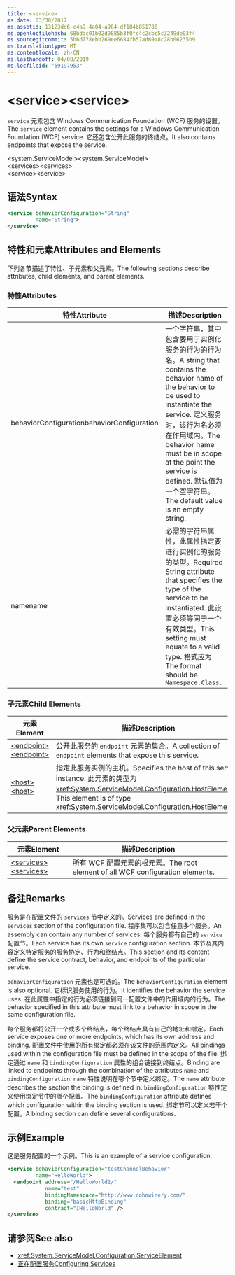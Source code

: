 ```yaml
---
title: <service>
ms.date: 03/30/2017
ms.assetid: 13123dd6-c4a9-4a04-a984-df184b851788
ms.openlocfilehash: 68bddc01b02d9885b3f0fc4c2cbc5c3249de03f4
ms.sourcegitcommit: 5b6d778ebb269ee6684fb57ad69a8c28b06235b9
ms.translationtype: MT
ms.contentlocale: zh-CN
ms.lasthandoff: 04/08/2019
ms.locfileid: "59197953"
---
```

# <a name="service"></a><span data-ttu-id="2c907-101">\<service></span><span class="sxs-lookup"><span data-stu-id="2c907-101">\<service></span></span>
<span data-ttu-id="2c907-102">`service` 元素包含 Windows Communication Foundation (WCF) 服务的设置。</span><span class="sxs-lookup"><span data-stu-id="2c907-102">The `service` element contains the settings for a Windows Communication Foundation (WCF) service.</span></span> <span data-ttu-id="2c907-103">它还包含公开此服务的终结点。</span><span class="sxs-lookup"><span data-stu-id="2c907-103">It also contains endpoints that expose the service.</span></span>  
  
 <span data-ttu-id="2c907-104">\<system.ServiceModel></span><span class="sxs-lookup"><span data-stu-id="2c907-104">\<system.ServiceModel></span></span>  
<span data-ttu-id="2c907-105">\<services></span><span class="sxs-lookup"><span data-stu-id="2c907-105">\<services></span></span>  
<span data-ttu-id="2c907-106">\<service></span><span class="sxs-lookup"><span data-stu-id="2c907-106">\<service></span></span>  
  
## <a name="syntax"></a><span data-ttu-id="2c907-107">语法</span><span class="sxs-lookup"><span data-stu-id="2c907-107">Syntax</span></span>  
  
```xml  
<service behaviorConfiguration="String"
         name="String">
</service>
```  
  
## <a name="attributes-and-elements"></a><span data-ttu-id="2c907-108">特性和元素</span><span class="sxs-lookup"><span data-stu-id="2c907-108">Attributes and Elements</span></span>  
 <span data-ttu-id="2c907-109">下列各节描述了特性、子元素和父元素。</span><span class="sxs-lookup"><span data-stu-id="2c907-109">The following sections describe attributes, child elements, and parent elements.</span></span>  
  
### <a name="attributes"></a><span data-ttu-id="2c907-110">特性</span><span class="sxs-lookup"><span data-stu-id="2c907-110">Attributes</span></span>  
  
|<span data-ttu-id="2c907-111">特性</span><span class="sxs-lookup"><span data-stu-id="2c907-111">Attribute</span></span>|<span data-ttu-id="2c907-112">描述</span><span class="sxs-lookup"><span data-stu-id="2c907-112">Description</span></span>|  
|---------------|-----------------|  
|<span data-ttu-id="2c907-113">behaviorConfiguration</span><span class="sxs-lookup"><span data-stu-id="2c907-113">behaviorConfiguration</span></span>|<span data-ttu-id="2c907-114">一个字符串，其中包含要用于实例化服务的行为的行为名。</span><span class="sxs-lookup"><span data-stu-id="2c907-114">A string that contains the behavior name of the behavior to be used to instantiate the service.</span></span> <span data-ttu-id="2c907-115">定义服务时，该行为名必须在作用域内。</span><span class="sxs-lookup"><span data-stu-id="2c907-115">The behavior name must be in scope at the point the service is defined.</span></span> <span data-ttu-id="2c907-116">默认值为一个空字符串。</span><span class="sxs-lookup"><span data-stu-id="2c907-116">The default value is an empty string.</span></span>|  
|<span data-ttu-id="2c907-117">name</span><span class="sxs-lookup"><span data-stu-id="2c907-117">name</span></span>|<span data-ttu-id="2c907-118">必需的字符串属性，此属性指定要进行实例化的服务的类型。</span><span class="sxs-lookup"><span data-stu-id="2c907-118">Required String attribute that specifies the type of the service to be instantiated.</span></span> <span data-ttu-id="2c907-119">此设置必须等同于一个有效类型。</span><span class="sxs-lookup"><span data-stu-id="2c907-119">This setting must equate to a valid type.</span></span> <span data-ttu-id="2c907-120">格式应为</span><span class="sxs-lookup"><span data-stu-id="2c907-120">The format should be</span></span> `Namespace.Class.`|  
  
### <a name="child-elements"></a><span data-ttu-id="2c907-121">子元素</span><span class="sxs-lookup"><span data-stu-id="2c907-121">Child Elements</span></span>  
  
|<span data-ttu-id="2c907-122">元素</span><span class="sxs-lookup"><span data-stu-id="2c907-122">Element</span></span>|<span data-ttu-id="2c907-123">描述</span><span class="sxs-lookup"><span data-stu-id="2c907-123">Description</span></span>|  
|-------------|-----------------|  
|[<span data-ttu-id="2c907-124">\<endpoint></span><span class="sxs-lookup"><span data-stu-id="2c907-124">\<endpoint></span></span>](../../../../../docs/framework/configure-apps/file-schema/wcf/endpoint-element.md)|<span data-ttu-id="2c907-125">公开此服务的 `endpoint` 元素的集合。</span><span class="sxs-lookup"><span data-stu-id="2c907-125">A collection of `endpoint` elements that expose this service.</span></span>|  
|[<span data-ttu-id="2c907-126">\<host></span><span class="sxs-lookup"><span data-stu-id="2c907-126">\<host></span></span>](../../../../../docs/framework/configure-apps/file-schema/wcf/host.md)|<span data-ttu-id="2c907-127">指定此服务实例的主机。</span><span class="sxs-lookup"><span data-stu-id="2c907-127">Specifies the host of this service instance.</span></span> <span data-ttu-id="2c907-128">此元素的类型为 <xref:System.ServiceModel.Configuration.HostElement>。</span><span class="sxs-lookup"><span data-stu-id="2c907-128">This element is of type <xref:System.ServiceModel.Configuration.HostElement>.</span></span>|  
  
### <a name="parent-elements"></a><span data-ttu-id="2c907-129">父元素</span><span class="sxs-lookup"><span data-stu-id="2c907-129">Parent Elements</span></span>  
  
|<span data-ttu-id="2c907-130">元素</span><span class="sxs-lookup"><span data-stu-id="2c907-130">Element</span></span>|<span data-ttu-id="2c907-131">描述</span><span class="sxs-lookup"><span data-stu-id="2c907-131">Description</span></span>|  
|-------------|-----------------|  
|[<span data-ttu-id="2c907-132">\<services></span><span class="sxs-lookup"><span data-stu-id="2c907-132">\<services></span></span>](../../../../../docs/framework/configure-apps/file-schema/wcf/services.md)|<span data-ttu-id="2c907-133">所有 WCF 配置元素的根元素。</span><span class="sxs-lookup"><span data-stu-id="2c907-133">The root element of all WCF configuration elements.</span></span>|  
  
## <a name="remarks"></a><span data-ttu-id="2c907-134">备注</span><span class="sxs-lookup"><span data-stu-id="2c907-134">Remarks</span></span>  
 <span data-ttu-id="2c907-135">服务是在配置文件的 `services` 节中定义的。</span><span class="sxs-lookup"><span data-stu-id="2c907-135">Services are defined in the `services` section of the configuration file.</span></span> <span data-ttu-id="2c907-136">程序集可以包含任意多个服务。</span><span class="sxs-lookup"><span data-stu-id="2c907-136">An assembly can contain any number of services.</span></span> <span data-ttu-id="2c907-137">每个服务都有自己的 `service` 配置节。</span><span class="sxs-lookup"><span data-stu-id="2c907-137">Each service has its own `service` configuration section.</span></span> <span data-ttu-id="2c907-138">本节及其内容定义特定服务的服务协定、行为和终结点。</span><span class="sxs-lookup"><span data-stu-id="2c907-138">This section and its content define the service contract, behavior, and endpoints of the particular service.</span></span>  
  
 <span data-ttu-id="2c907-139">`behaviorConfiguration` 元素也是可选的。</span><span class="sxs-lookup"><span data-stu-id="2c907-139">The `behaviorConfiguration` element is also optional.</span></span> <span data-ttu-id="2c907-140">它标识服务使用的行为。</span><span class="sxs-lookup"><span data-stu-id="2c907-140">It identifies the behavior the service uses.</span></span> <span data-ttu-id="2c907-141">在此属性中指定的行为必须链接到同一配置文件中的作用域内的行为。</span><span class="sxs-lookup"><span data-stu-id="2c907-141">The behavior specified in this attribute must link to a behavior in scope in the same configuration file.</span></span>  
  
 <span data-ttu-id="2c907-142">每个服务都将公开一个或多个终结点，每个终结点具有自己的地址和绑定。</span><span class="sxs-lookup"><span data-stu-id="2c907-142">Each service exposes one or more endpoints, which has its own address and binding.</span></span> <span data-ttu-id="2c907-143">配置文件中使用的所有绑定都必须在该文件的范围内定义。</span><span class="sxs-lookup"><span data-stu-id="2c907-143">All bindings used within the configuration file must be defined in the scope of the file.</span></span> <span data-ttu-id="2c907-144">绑定通过 `name` 和 `bindingConfiguration` 属性的组合链接到终结点。</span><span class="sxs-lookup"><span data-stu-id="2c907-144">Binding are linked to endpoints through the combination of the attributes `name` and `bindingConfiguration`.</span></span> <span data-ttu-id="2c907-145">`name` 特性说明在哪个节中定义绑定。</span><span class="sxs-lookup"><span data-stu-id="2c907-145">The `name` attribute describes the section the binding is defined in.</span></span> <span data-ttu-id="2c907-146">`bindingConfiguration` 特性定义使用绑定节中的哪个配置。</span><span class="sxs-lookup"><span data-stu-id="2c907-146">The `bindingConfiguration` attribute defines which configuration within the binding section is used.</span></span> <span data-ttu-id="2c907-147">绑定节可以定义若干个配置。</span><span class="sxs-lookup"><span data-stu-id="2c907-147">A binding section can define several configurations.</span></span>  
  
## <a name="example"></a><span data-ttu-id="2c907-148">示例</span><span class="sxs-lookup"><span data-stu-id="2c907-148">Example</span></span>  
 <span data-ttu-id="2c907-149">这是服务配置的一个示例。</span><span class="sxs-lookup"><span data-stu-id="2c907-149">This is an example of a service configuration.</span></span>  
  
```xml  
<service behaviorConfiguration="testChannelBehavior"
         name="HelloWorld">
  <endpoint address="/HelloWorld2/"
            name="test"
            bindingNamespace="http://www.cohowinery.com/"
            binding="basicHttpBinding"
            contract="IHelloWorld" />
</service>
```  
  
## <a name="see-also"></a><span data-ttu-id="2c907-150">请参阅</span><span class="sxs-lookup"><span data-stu-id="2c907-150">See also</span></span>

- <xref:System.ServiceModel.Configuration.ServiceElement>
- [<span data-ttu-id="2c907-151">正在配置服务</span><span class="sxs-lookup"><span data-stu-id="2c907-151">Configuring Services</span></span>](../../../../../docs/framework/wcf/configuring-services.md)
